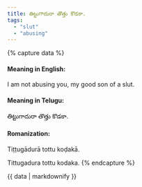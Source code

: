 ```yaml
---
title: తిట్టుగాదురా తొత్తు కొడకా.
tags:
  - "slut"
  - "abusing"
---
```


{% capture data %}
#### Meaning in English:
I am not abusing you, my good son of a slut.

#### Meaning in Telugu:
తిట్టుగాదురా తొత్తు కొడకా.

#### Romanization:
Tiṭṭugādurā tottu koḍakā.

Tittugadura tottu kodaka.
{% endcapture %}

{{ data | markdownify }}


